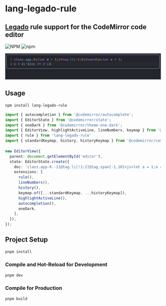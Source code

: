 # lang-legado-rule
## [Legado](https://github.com/gedoor/legado) rule support for the CodeMirror code editor
![NPM](https://img.shields.io/npm/l/lang-legado-rule) ![npm](https://img.shields.io/npm/v/lang-legado-rule)

![demo](demo/demo.gif)

## Usage
```
npm install lang-legado-rule
```

```typescript
import { autocompletion } from '@codemirror/autocomplete';
import { EditorState } from '@codemirror/state';
import { oneDark } from '@codemirror/theme-one-dark';
import { EditorView, highlightActiveLine, lineNumbers, keymap } from '@codemirror/view';
import { rule } from 'lang-legado-rule'
import { standardKeymap, history, historyKeymap } from '@codemirror/commands';

new EditorView({
  parent: document.getElementById('editor'),
  state: EditorState.create({
    doc: 'class.app-0.-11@tag.li[!1:2]@tag.span[-1,10]<js>let a = 1;a = 2;</js>@text##\\d[a-z]##',
    extensions: [
      rule(),
      lineNumbers(),
      history(),
      keymap.of([...standardKeymap, ...historyKeymap]),
      highlightActiveLine(),
      autocompletion(),
      oneDark,
    ],
  }),
});
```

## Project Setup

```sh
pnpm install
```

### Compile and Hot-Reload for Development

```sh
pnpm dev
```

### Compile for Production

```sh
pnpm build
```